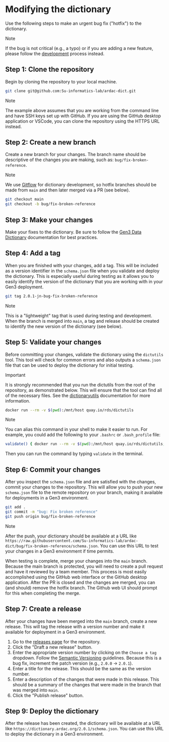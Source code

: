 # Modifying the dictionary

Use the following steps to make an urgent bug fix ("hotfix") to the dictionary.
> [!NOTE]
> If the bug is not critical (e.g., a typo) or if you are adding a new feature, please follow the [development](development.md) process instead.

## Step 1: Clone the repository
Begin by cloning the repository to your local machine.

```bash
git clone git@github.com:Su-informatics-lab/ardac-dict.git
```

> [!NOTE]
> The example above assumes that you are working from the command line and have SSH keys set up with GitHub. If you are using the GitHub desktop application or VSCode, you can clone the repository using the HTTPS URL instead.

## Step 2: Create a new branch
Create a new branch for your changes. The branch name should be descriptive of the changes you are making, such as: `bug/fix-broken-reference`.
> [!NOTE]
> We use [Gitflow](https://www.atlassian.com/git/tutorials/comparing-workflows/gitflow-workflow) for dictionary development, so hotfix branches should be made from `main` and then later merged via a PR (see below).
```bash
git checkout main
git checkout -b bug/fix-broken-reference
```

## Step 3: Make your changes
Make your fixes to the dictionary. Be sure to follow the [Gen3 Data Dictionary](https://gen3.org/resources/user/dictionary/) documentation for best practices.

## Step 4: Add a tag
When you are finished with your changes, add a tag. This will be included as a version identifier in the `schema.json` file when you validate and deploy the dictionary. This is especially useful during testing as it allows you to easily identify the version of the dictionary that you are working with in your Gen3 deployment.

```bash
git tag 2.0.1-jn-bug-fix-broken-reference
```

> [!NOTE]
> This is a "lightweight" tag that is used during testing and development. When the branch is merged into `main`, a tag and release should be created to identify the new version of the dictionary (see below).

## Step 5: Validate your changes
Before committing your changes, validate the dictionary using the `dictutils` tool. This tool will check for common errors and also outputs a `schema.json` file that can be used to deploy the dictionary for initial testing.

> [!IMPORTANT]
> It is strongly recommended that you run the dictutils from the root of the repository, as demonstrated below. This will ensure that the tool can find all of the necessary files. See the [dictionaryutils](https://github.com/Su-informatics-lab/ardac/tree/master/dictionaryutils) documentation for more information.

```bash
docker run --rm -v $(pwd):/mnt/host quay.io/rds/dictutils
```

> [!NOTE]
> You can alias this command in your shell to make it easier to run. For example, you could add the following to your `.bashrc` or `.bash_profile` file:
> ```bash
> validate() { docker run --rm -v $(pwd):/mnt/host quay.io/rds/dictutils; }
> ```
> Then you can run the command by typing `validate` in the terminal.

## Step 6: Commit your changes
After you inspect the `schema.json` file and are satisfied with the changes, commit your changes to the repository. This will allow you to push your new `schema.json` file to the remote repository on your branch, making it available for deployments in a Gen3 environment.

```bash
git add .
git commit -m "bug: Fix broken reference"
git push origin bug/fix-broken-reference
```

> [!NOTE]
> After the push, your dictionary should be available at a URL like `https://raw.githubusercontent.com/Su-informatics-lab/ardac-dict/bug/fix-broken-reference/schema.json`. You can use this URL to test your changes in a Gen3 environment if time permits.

When testing is complete, merge your changes into the `main` branch. Because the main branch is protected, you will need to create a pull request and have it reviewed by a team member. This process is most easily accomplished using the GitHub web interface or the GitHub desktop application. After the PR is closed and the changes are merged, you can (and should) remove the hotfix branch. The Github web UI should prompt for this when completing the merge.

## Step 7: Create a release
After your changes have been merged into the `main` branch, create a new release. This will tag the release with a version number and make it available for deployment in a Gen3 environment.

1. Go to the [releases page](https://github.com/Su-informatics-lab/ardac-dict/releases) for the repository.
2. Click the "Draft a new release" button.
3. Enter the appropriate version number by clicking on the `Choose a tag` dropdown. Follow the [Semantic Versioning](https://semver.org/) guidelines. Because this is a bug fix, increment the patch version (e.g., `2.0.0` -> `2.0.1`).
4. Enter a title for the release. This should be the same as the version number.
5. Enter a description of the changes that were made in this release. This should be a summary of the changes that were made in the branch that was merged into `main`.
6. Click the "Publish release" button.

## Step 9: Deploy the dictionary
After the release has been created, the dictionary will be available at a URL like `https://dictionary.ardac.org/2.0.1/schema.json`. You can use this URL to deploy the dictionary in a Gen3 environment.

